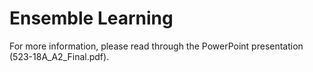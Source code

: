 # Ensemble Learning
For more information, please read through the PowerPoint presentation (523-18A_A2_Final.pdf).
